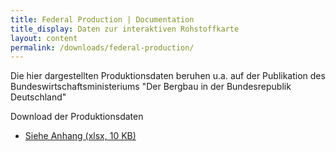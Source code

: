 ```yaml
---
title: Federal Production | Documentation
title_display: Daten zur interaktiven Rohstoffkarte
layout: content
permalink: /downloads/federal-production/
---
```


<p>
Die hier dargestellten Produktionsdaten beruhen u.a. auf der Publikation des Bundeswirtschaftsministeriums "Der Bergbau in der Bundesrepublik Deutschland"
</p>

<p class="downloads-download_links-intro">
  Download der Produktionsdaten
  <ul class="downloads-download_links">
    <li><a href="{{site.baseurl}}/downloads/Datenbeispiel_Kohlenwasserstoffe_d-eiti.xlsx"><icon class="icon-cloud icon-padded"></icon>Siehe Anhang (xlsx, 10 KB)</a></li>
  </ul>
</p>

<!-- <p class="downloads-download_links-intro">Download <strong>calendar</strong> year data:
  <ul class="downloads-download_links">
    <li><a href="{{site.baseurl}}/downloads/production_federal_lands_waters_CY2013_oil_gas_solids-2015-11-25.xlsx"><icon class="icon-cloud icon-padded"></icon>Full dataset (xlsx, 508 KB)</a></li>
    <li><a href="{{site.baseurl}}/data/offshore/production.tsv"><icon class="icon-cloud icon-padded"></icon>Offshore production by area (tsv)</a></li>
    <li><a href="{{site.baseurl}}/data/state/production.tsv"><icon class="icon-cloud icon-padded"></icon>Onshore production by state (tsv)</a></li>
    <li><a href="{{site.baseurl}}/data/county/production.tsv"><icon class="icon-cloud icon-padded"></icon>Onshore production by county (tsv)</a></li>
  </ul>
</p>

<p class="downloads-download_links-intro">Download <strong>fiscal</strong> year data:
  <ul class="downloads-download_links">
    <li><a href="{{site.baseurl}}/downloads/federal_production_FY05-14_2016-02-25.xlsx"><icon class="icon-cloud icon-padded"></icon>Full dataset (xlsx, 2.9 MB)</a></li>
  </ul>
</p>

If you are looking for additional information on Federal production data please visit the [ONRR Statistical Information Site](http://statistics.onrr.gov/). We also have [notes on this data](https://github.com/18F/doi-extractives-data/wiki/Data-Catalog#federal-production) from the web development team as they built the interactions on this site.


## Scope

This dataset includes natural resource production for U.S. federal lands and offshore areas. It does not include Indian lands, privately-owned lands, or U.S. state lands. The dataset currently include data tracked and managed by the Department of the Interior’s Office of Natural Resources Revenue (ONRR). The production data for Oil and Gas is collected on Form ONRR-4054 (Oil and Gas Operations Report). Coal and hardrock production is collected on Form ONRR-4430 (Solid Minerals Production and Royalty Report).

## Data Publication

The Federal production datasets are updated annually in July for the
most recent completed fiscal and calendar year.

### Why was some solids data withheld?

ONRR withheld some solids production information out of an abundance of caution to ensure that there were no violations of the Trade Secrets Act.


* "W" is displayed in the Production Volume column for those products that reveal proprietary data at the county level
* All "W" volumes are accounted for in separate line totals where state and county have been "Withheld" (columns C, D and E)

### A note about “Mixed Exploratory” versus “Federal” categories of production

For the purposes of the visualizations on our site, we've aggregated production on two types of jurisdictions: “mixed exploratory” and “federal.” Federal production is production from federal lands and waters; this is straightforward. However, “mixed exploratory” is a temporary jurisdictional unit that is used until production is proven on that location. Then, BLM adjudicates a permanent unit with allocation schedules that may split that area between federal and other ownership. At that point, payors resubmit royalties based on the new unit allocations retroactive to the first production. This means that the federal government rarely gets 100% of “mixed exploratory” volumes. You can see these categories disaggregated in the federal production dataset, downloadable on this page.

## Data dictionary

The offshore dataset is organized by offshore planning areas. There are more offshore planning areas than are represented in our data. Those not represented had no production during the time period. For more information on offshore planning areas, including spatial boundaries, see the Bureau of Ocean Energy Management's (BOEM) [maps and GIS data](http://www.boem.gov/Maps-and-GIS-Data/).

### FIPS Code

Federal Information Processing Standard (FIPS) code is a five-digit code which uniquely identifies counties and county equivalents in the U.S., certain U.S. possessions, and certain freely associated states. The first two digits are the FIPS state code and the last three are the county code within the state or possession.

### Region

BOEM separates offshore area into four regions: Gulf of Mexico, Atlantic, Pacific, and Alaska. For more information on offshore regions, including spatial boundaries, see BOEM's [maps and GIS data](http://www.boem.gov/Maps-and-GIS-Data/).

### Planning Area

Offshore regions are broken out into planning areas. For more information on offshore planning areas, including spatial boundaries, see BOEM's [maps and GIS data](http://www.boem.gov/Maps-and-GIS-Data/).

### Product Groupings

* Borate Products include: Borax-Anhydrous, Borax-Decahydrate, Borax-Pentahydrate and Boric Acid
* Brine Products include: Brine Barrels (converted to ton equivalent) and Magnesium Chloride Brine
* Gold and Silver Products (oz) include: Gold, Gold Placer, and Silver
* Hardrock Products include: Limestone and Wavelite
* Other Coal Products include: Leonardite and Coal Waste (Sub-Econ)
* Gold Products (tons) includes: Gold Ore
* Other Potassium Products include: Manure Salts and Sylvite-Raw Ore
* Other Sodium Products include: Anhydrous Sodium Sulfate, Sodium Bisulfite, Sodium Decahydrate, Sodium Sesquicarbonate, Sulfide and Trona Ore -->
